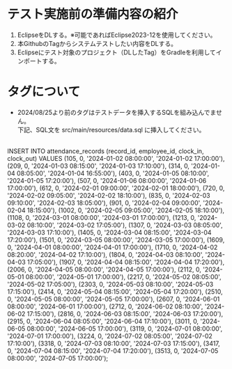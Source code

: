 # テスト実施前の準備内容の紹介
1. EclipseをDLする。※可能であればEclipse2023-12を使用してください。
2. 本GithubのTagからシステムテストしたい内容をDLする。
3. Eclipseにテスト対象のプロジェクト（DLしたTag）をGradleを利用してインポートする。

# タグについて
- 2024/08/25より前のタグはテストデータを挿入するSQLを組み込んでません。<br>
下記、SQL文を src/main/resources/data.sql に挿入してください。<br>
<br>
INSERT INTO attendance_records (record_id, employee_id, clock_in, clock_out) VALUES
(105, 0, '2024-01-02 08:00:00', '2024-01-02 17:00:00'),
(209, 0, '2024-01-03 08:15:00', '2024-01-03 17:10:00'),
(314, 0, '2024-01-04 08:05:00', '2024-01-04 16:55:00'),
(403, 0, '2024-01-05 08:10:00', '2024-01-05 17:20:00'),
(507, 0, '2024-01-06 08:00:00', '2024-01-06 17:00:00'),
(612, 0, '2024-02-01 09:00:00', '2024-02-01 18:00:00'),
(720, 0, '2024-02-02 09:05:00', '2024-02-02 18:10:00'),
(835, 0, '2024-02-03 09:10:00', '2024-02-03 18:05:00'),
(901, 0, '2024-02-04 09:00:00', '2024-02-04 18:15:00'),
(1002, 0, '2024-02-05 09:05:00', '2024-02-05 18:10:00'),
(1108, 0, '2024-03-01 08:00:00', '2024-03-01 17:00:00'),
(1213, 0, '2024-03-02 08:10:00', '2024-03-02 17:05:00'),
(1307, 0, '2024-03-03 08:05:00', '2024-03-03 17:10:00'),
(1405, 0, '2024-03-04 08:15:00', '2024-03-04 17:20:00'),
(1501, 0, '2024-03-05 08:00:00', '2024-03-05 17:00:00'),
(1609, 0, '2024-04-01 08:00:00', '2024-04-01 17:00:00'),
(1710, 0, '2024-04-02 08:20:00', '2024-04-02 17:10:00'),
(1804, 0, '2024-04-03 08:10:00', '2024-04-03 17:05:00'),
(1907, 0, '2024-04-04 08:15:00', '2024-04-04 17:20:00'),
(2006, 0, '2024-04-05 08:00:00', '2024-04-05 17:00:00'),
(2112, 0, '2024-05-01 08:00:00', '2024-05-01 17:00:00'),
(2217, 0, '2024-05-02 08:05:00', '2024-05-02 17:05:00'),
(2303, 0, '2024-05-03 08:10:00', '2024-05-03 17:15:00'),
(2414, 0, '2024-05-04 08:15:00', '2024-05-04 17:20:00'),
(2510, 0, '2024-05-05 08:00:00', '2024-05-05 17:00:00'),
(2607, 0, '2024-06-01 08:00:00', '2024-06-01 17:00:00'),
(2712, 0, '2024-06-02 08:10:00', '2024-06-02 17:15:00'),
(2816, 0, '2024-06-03 08:15:00', '2024-06-03 17:20:00'),
(2915, 0, '2024-06-04 08:05:00', '2024-06-04 17:10:00'),
(3011, 0, '2024-06-05 08:00:00', '2024-06-05 17:00:00'),
(3119, 0, '2024-07-01 08:00:00', '2024-07-01 17:00:00'),
(3224, 0, '2024-07-02 08:05:00', '2024-07-02 17:10:00'),
(3318, 0, '2024-07-03 08:10:00', '2024-07-03 17:15:00'),
(3417, 0, '2024-07-04 08:15:00', '2024-07-04 17:20:00'),
(3513, 0, '2024-07-05 08:00:00', '2024-07-05 17:00:00');
